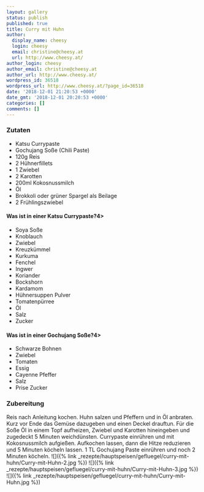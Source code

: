 ```yaml
---
layout: gallery
status: publish
published: true
title: Curry mit Huhn
author:
  display_name: cheesy
  login: cheesy
  email: christine@cheesy.at
  url: http://www.cheesy.at/
author_login: cheesy
author_email: christine@cheesy.at
author_url: http://www.cheesy.at/
wordpress_id: 36518
wordpress_url: http://www.cheesy.at/?page_id=36518
date: '2018-12-01 21:20:53 +0000'
date_gmt: '2018-12-01 20:20:53 +0000'
categories: []
comments: []
---
```

### Zutaten
* Katsu Currypaste
* Gochujang Soße (Chili Paste)
* 120g Reis
* 2 Hühnerfillets
* 1 Zwiebel
* 2 Karotten
* 200ml Kokosnussmilch
* Öl
* Brokkoli oder grüner Spargel als Beilage
* 2 Frühlingszwiebel
#### Was ist in einer Katsu Currypaste?4\>
* Soya Soße
* Knoblauch
* Zwiebel
* Kreuzkümmel
* Kurkuma
* Fenchel
* Ingwer
* Koriander
* Bockshorn
* Kardamom
* Hühnersuppen Pulver
* Tomatenpürree
* Öl
* Salz
* Zucker
#### Was ist in einer Gochujang Soße?4\>
* Schwarze Bohnen
* Zwiebel
* Tomaten
* Essig
* Cayenne Pfeffer
* Salz
* Prise Zucker
### Zubereitung
Reis nach Anleitung kochen. Huhn salzen und Pfeffern und in Öl anbraten. Kurz vor Ende das Gemüse dazugeben und einen Deckel drauftun.
Für die Soße Öl in einem Topf aufheizen, Zwiebel und Karotten hineingeben und zugedeckt 5 Minuten weichdünsten. Currypaste einrühren und mit Kokosnussmilch aufgießen. Aufkochen lassen, dann die Hitze reduzieren und 5 Minuten köcheln lassen. 1 TL Gochujang Paste einrühren und noch 2 Minuten köcheln.
![]({% link _rezepte/hauptspeisen/gefluegel/curry-mit-huhn/Curry-mit-Huhn-2.jpg %})
![]({% link _rezepte/hauptspeisen/gefluegel/curry-mit-huhn/Curry-mit-Huhn-3.jpg %})
![]({% link _rezepte/hauptspeisen/gefluegel/curry-mit-huhn/Curry-mit-Huhn.jpg %})
